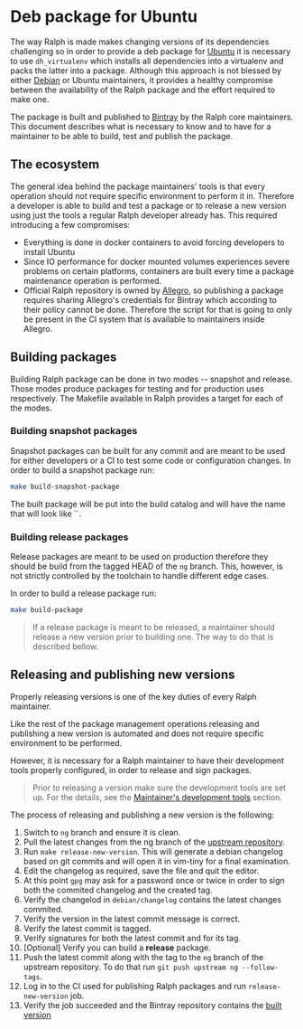 # Deb package for Ubuntu

The way Ralph is made makes changing versions of its dependencies challenging
so in order to provide a deb package for [Ubuntu] it is necessary to use 
`dh_virtualenv` which installs all dependencies into a virtualenv and packs
the latter into a package. Although this approach is not blessed by either
[Debian] or Ubuntu maintainers, it provides a healthy compromise between the
availability of the Ralph package and the effort required to make one.

The package is built and published to [Bintray] by the Ralph core maintainers.
This document describes what is necessary to know and to have for a maintainer
to be able to build, test and publish the package.


## The ecosystem

The general idea behind the package maintainers' tools is that every operation
should not require specific environment to perform it in. Therefore a developer
is able to build and test a package or to release a new version using just the
tools a regular Ralph developer already has. This required introducing a few
compromises:

* Everything is done in docker containers to avoid forcing developers to
  install Ubuntu
* Since IO performance for docker mounted volumes experiences severe problems
  on certain platforms, containers are built every time a package maintenance
  operation is performed.
* Official Ralph repository is owned by [Allegro], so publishing a package
  requires sharing Allegro's credentials for Bintray which according to their
  policy cannot be done. Therefore the script for that is going to only be
  present in the CI system that is available to maintainers inside Allegro.


## Building packages

Building Ralph package can be done in two modes -- snapshot and release. Those
modes produce packages for testing and for production uses respectively. The
Makefile available in Ralph provides a target for each of the modes.


### Building snapshot packages

Snapshot packages can be built for any commit and are meant to be used for
either developers or a CI to test some code or configuration changes. In order
to build a snapshot package run:

```bash
make build-snapshot-package
```

The built package will be put into the build catalog and will have the name
that will look like ``.


### Building release packages

Release packages are meant to be used on production therefore they should be
build from the tagged HEAD of the `ng` branch. This, however, is not strictly
controlled by the toolchain to handle different edge cases.

In order to build a release package run:

```bash
make build-package
```

 > If a release package is meant to be released, a maintainer should release
 > a new version prior to building one. The way to do that is described bellow.


## Releasing and publishing new versions

Properly releasing versions is one of the key duties of every Ralph maintainer.

Like the rest of the package management operations releasing and publishing a
new version is automated and does not require specific environment to be
performed.

However, it is necessary for a Ralph maintainer to have their development tools
properly configured, in order to release and sign packages.

 > Prior to releasing a version make sure the development tools are set up.
 > For the details, see the [Maintainer's development tools][3] section.

The process of releasing and publishing a new version is the following:

1. Switch to `ng` branch and ensure it is clean.
2. Pull the latest changes from the ng branch of the [upstream repository][1].
3. Run `make release-new-version`.
   This will generate a debian changelog based on git commits and will open
   it in vim-tiny for a final examination.
4. Edit the changelog as required, save the file and quit the editor.
5. At this point `gpg` may ask for a password once or twice in order to sign
   both the commited changelog and the created tag.
5. Verify the changelod in `debian/changelog` contains the latest changes
   commited.
6. Verify the version in the latest commit message is correct.
7. Verify the latest commit is tagged.
6. Verify signatures for both the latest commit and for its tag.
7. [Optional] Verify you can build a **release** package.
7. Push the latest commit along with the tag to the `ng` branch of the upstream
   repository. To do that run `git push upstream ng --follow-tags`.
8. Log in to the CI used for publishing Ralph packages and run
   `release-new-version` job.
9. Verify the job succeeded and the Bintray repository contains the
   [built version][2]


[1]: https://github.com/allegro.ralph
[2]: https://dl.bintray.com/vi4m/ralph/dists/bionic/main/binary-amd64/
[3]: ./maintainers_devtools.md
[Bintray]: https://bintray.com
[Ubuntu]: https://ubuntu.com
[Debian]: https://debian.org
[Allegro]: https://allegro.pl
